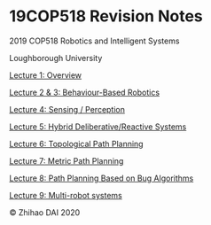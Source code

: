 # 19COP518 Revision Notes

2019 COP518 Robotics and Intelligent Systems

Loughborough University



[Lecture 1: Overview](lecture-01.md)

[Lecture 2 & 3: Behaviour-Based Robotics](lecture-02.md)

[Lecture 4: Sensing / Perception](lecture-04.md)

[Lecture 5: Hybrid Deliberative/Reactive Systems](lecture-05.md)

[Lecture 6: Topological Path Planning](lecture-06.md)

[Lecture 7: Metric Path Planning](lecture-07.md)

[Lecture 8: Path Planning Based on Bug Algorithms](lecture-08.md)

[Lecture 9: Multi-robot systems](lecture-09.md)





© Zhihao DAI 2020

